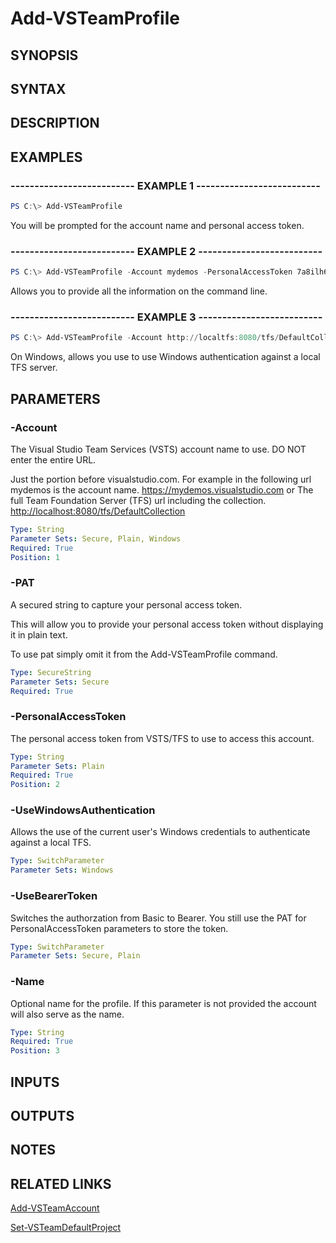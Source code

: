 <!-- #include "./common/header.md" -->

# Add-VSTeamProfile

## SYNOPSIS

<!-- #include "./synopsis/Add-VSTeamProfile.md" -->

## SYNTAX

## DESCRIPTION

## EXAMPLES

### -------------------------- EXAMPLE 1 --------------------------

```PowerShell
PS C:\> Add-VSTeamProfile
```

You will be prompted for the account name and personal access token.

### -------------------------- EXAMPLE 2 --------------------------

```PowerShell
PS C:\> Add-VSTeamProfile -Account mydemos -PersonalAccessToken 7a8ilh6db4aforlrnrqmdrxdztkjvcc4uhlh5vgbteserp3mziwnga -Version TFS2018
```

Allows you to provide all the information on the command line.

### -------------------------- EXAMPLE 3 --------------------------

```PowerShell
PS C:\> Add-VSTeamProfile -Account http://localtfs:8080/tfs/DefaultCollection -UseWindowsAuthentication
```

On Windows, allows you use to use Windows authentication against a local TFS server.

## PARAMETERS

### -Account

The Visual Studio Team Services (VSTS) account name to use.
DO NOT enter the entire URL.

Just the portion before visualstudio.com. For example in the
following url mydemos is the account name.
<https://mydemos.visualstudio.com>
or
The full Team Foundation Server (TFS) url including the collection.
<http://localhost:8080/tfs/DefaultCollection>

```yaml
Type: String
Parameter Sets: Secure, Plain, Windows
Required: True
Position: 1
```

### -PAT

A secured string to capture your personal access token.

This will allow you to provide your personal access token
without displaying it in plain text.

To use pat simply omit it from the Add-VSTeamProfile command.

```yaml
Type: SecureString
Parameter Sets: Secure
Required: True
```

### -PersonalAccessToken

The personal access token from VSTS/TFS to use to access this account.

```yaml
Type: String
Parameter Sets: Plain
Required: True
Position: 2
```

### -UseWindowsAuthentication

Allows the use of the current user's Windows credentials to authenticate against a local TFS.

```yaml
Type: SwitchParameter
Parameter Sets: Windows
```

### -UseBearerToken

Switches the authorzation from Basic to Bearer.  You still use the PAT for PersonalAccessToken parameters to store the token.

```yaml
Type: SwitchParameter
Parameter Sets: Secure, Plain
```

### -Name

Optional name for the profile. If this parameter is not provided the account will also serve as the name.

```yaml
Type: String
Required: True
Position: 3
```

<!-- #include "./params/version.md" -->

## INPUTS

## OUTPUTS

## NOTES

## RELATED LINKS

[Add-VSTeamAccount](Add-VSTeamAccount.md)

[Set-VSTeamDefaultProject](Set-VSTeamDefaultProject.md)